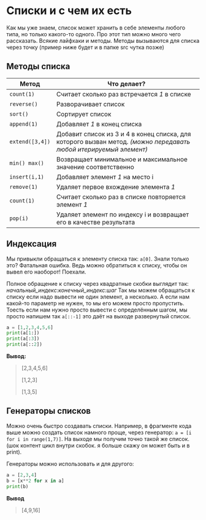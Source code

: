 # Списки и с чем их есть
Как мы уже знаем, список может хранить в себе элементы любого типа, но только какого-то одного. Про этот тип можно много чего рассказать. Всякие лайфхаки и методы. Методы вызываются для списка через точку (пример ниже будет и в папке src чутка позже)

## Методы списка
|Метод|Что делает?|
|-|----------|
|`count(1)`|Считает сколько раз встречается *1* в списке|
|`reverse()`|Разворачивает список|
|`sort()`|Сортирует список|
|`append(1)`|Добавляет *1* в конец списка|
|`extend([3,4])`|Добавит список из 3 и 4 в конец списка, для которого вызван метод. *(можно передавать любой итерируемый элемент)*|
|`min() max()`|Возвращает минимальное и максимальное значение соответственно|
|`insert(i,1)`|Добавляет элемент *1* на место i|
|`remove(1)`|Удаляет первое вхождение элемента *1*|
|`count(1)`|Считает сколько раз в списке повторяется элемент *1*|
|`pop(i)`|Удаляет элемент по индексу i и возвращает его в качестве результата|

## Индексация
Мы привыкли обращаться к элементу списка так: `a[0]`. Знали только это? Фатальная ошибка. Ведь можно обратиться к списку, чтобы он вывел его наоборот! Поехали.

Полное обращение к списку через квадратные скобки выглядит так: *начальный_индекс:конечный_индекс:шаг* Так мы можем обращаться к списку если надо вывести не один элемент, а несколько. А если нам какой-то параметр не нужен, то мы его можем просто пропустить. Тоесть если нам нужно просто вывести с определённым шагом, мы просто напишем так `a[::-1]` это даёт на выходе развернутый список.

```python
a = [1,2,3,4,5,6]
print(a[1:])
print(a[:3])
print(a[::2])
```
**Вывод:**
>\[2,3,4,5,6]
>
>\[1,2,3]
>
>\[1,3,5]

## Генераторы списков
Можно очень быстро создавать списки. Например, в фрагменте кода выше можно создать список намного проще, через генератор: `a = [i for i in range(1,7)]`. На выходе мы получим точно такой же список. (шок контент цикл внутри скобок. я больше скажу он может быть и в print).

Генераторы можно использовать и для другого:
```python
a = [2,3,4]
b = [x**2 for x in a]
print(b)
```

**Вывод**
>\[4,9,16]


